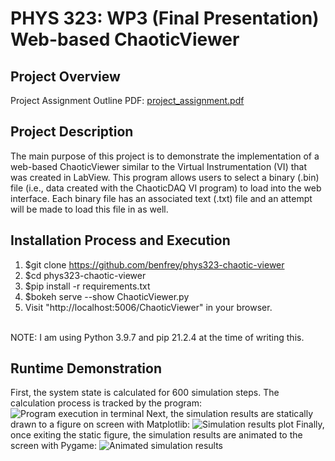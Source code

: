 # PHYS 323: WP3 (Final Presentation) Web-based ChaoticViewer

## Project Overview

Project Assignment Outline PDF: [project_assignment.pdf](docs/project_assignment.pdf) </br>

## Project Description

The main purpose of this project is to demonstrate the implementation of a web-based ChaoticViewer similar to the Virtual Instrumentation (VI) that was created in LabView. This program allows users to select a binary (.bin) file (i.e., data created with the ChaoticDAQ VI program) to load into the web interface. Each binary file has an associated text (.txt) file and an attempt will be made to load this file in as well.

## Installation Process and Execution
1. $git clone https://github.com/benfrey/phys323-chaotic-viewer
2. $cd phys323-chaotic-viewer
3. $pip install -r requirements.txt
4. $bokeh serve --show ChaoticViewer.py
5. Visit "http://localhost:5006/ChaoticViewer" in your browser.
</br>
NOTE: I am using Python 3.9.7 and pip 21.2.4 at the time of writing this.

## Runtime Demonstration
First, the system state is calculated for 600 simulation steps. The calculation process is tracked by the program:
![Program execution in terminal](docs/program_execution.png)
Next, the simulation results are statically drawn to a figure on screen with Matplotlib:
![Simulation results plot](docs/orbital_plot.png)
Finally, once exiting the static figure, the simulation results are animated to the screen with Pygame:
![Animated simulation results](docs/orbital_animation.gif)
